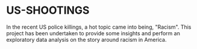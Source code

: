 # US-SHOOTINGS
In the recent US police killings, a hot topic came into being, "Racism".
This project has been undertaken to provide some insights and perform an exploratory data analysis on  the story around racism in America.

